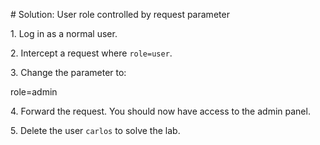 \# Solution: User role controlled by request parameter



1\. Log in as a normal user.

2\. Intercept a request where `role=user`.

3\. Change the parameter to:

role=admin

4\. Forward the request. You should now have access to the admin panel.

5\. Delete the user `carlos` to solve the lab.



